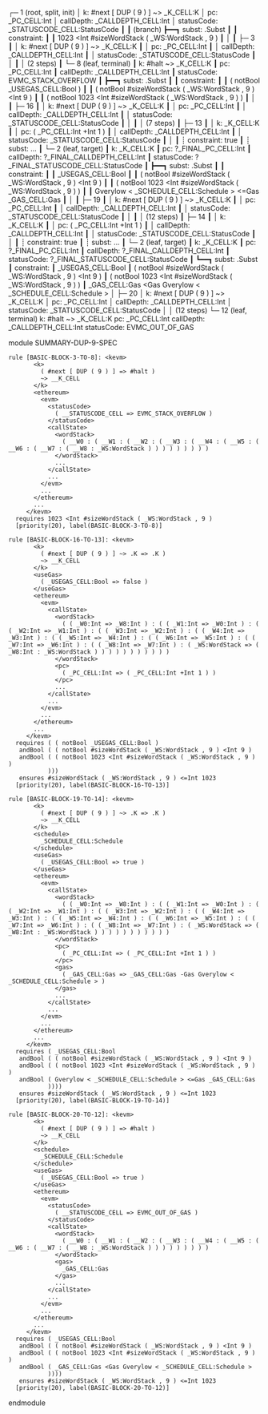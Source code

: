
┌─ 1 (root, split, init)
│   k: #next [ DUP ( 9 ) ] ~> _K_CELL:K
│   pc: _PC_CELL:Int
│   callDepth: _CALLDEPTH_CELL:Int
│   statusCode: _STATUSCODE_CELL:StatusCode
┃
┃ (branch)
┣━━┓ subst: .Subst
┃  ┃ constraint:
┃  ┃     1023 <Int #sizeWordStack ( _WS:WordStack , 9 )
┃  │
┃  ├─ 3
┃  │   k: #next [ DUP ( 9 ) ] ~> _K_CELL:K
┃  │   pc: _PC_CELL:Int
┃  │   callDepth: _CALLDEPTH_CELL:Int
┃  │   statusCode: _STATUSCODE_CELL:StatusCode
┃  │
┃  │  (2 steps)
┃  └─ 8 (leaf, terminal)
┃      k: #halt ~> _K_CELL:K
┃      pc: _PC_CELL:Int
┃      callDepth: _CALLDEPTH_CELL:Int
┃      statusCode: EVMC_STACK_OVERFLOW
┃
┣━━┓ subst: .Subst
┃  ┃ constraint:
┃  ┃     ( notBool _USEGAS_CELL:Bool )
┃  ┃     ( notBool #sizeWordStack ( _WS:WordStack , 9 ) <Int 9 )
┃  ┃     ( notBool 1023 <Int #sizeWordStack ( _WS:WordStack , 9 ) )
┃  │
┃  ├─ 16
┃  │   k: #next [ DUP ( 9 ) ] ~> _K_CELL:K
┃  │   pc: _PC_CELL:Int
┃  │   callDepth: _CALLDEPTH_CELL:Int
┃  │   statusCode: _STATUSCODE_CELL:StatusCode
┃  │
┃  │  (7 steps)
┃  ├─ 13
┃  │   k: _K_CELL:K
┃  │   pc: ( _PC_CELL:Int +Int 1 )
┃  │   callDepth: _CALLDEPTH_CELL:Int
┃  │   statusCode: _STATUSCODE_CELL:StatusCode
┃  │
┃  ┊  constraint: true
┃  ┊  subst: ...
┃  └─ 2 (leaf, target)
┃      k: _K_CELL:K
┃      pc: ?_FINAL_PC_CELL:Int
┃      callDepth: ?_FINAL_CALLDEPTH_CELL:Int
┃      statusCode: ?_FINAL_STATUSCODE_CELL:StatusCode
┃
┣━━┓ subst: .Subst
┃  ┃ constraint:
┃  ┃     _USEGAS_CELL:Bool
┃  ┃     ( notBool #sizeWordStack ( _WS:WordStack , 9 ) <Int 9 )
┃  ┃     ( notBool 1023 <Int #sizeWordStack ( _WS:WordStack , 9 ) )
┃  ┃     Gverylow < _SCHEDULE_CELL:Schedule > <=Gas _GAS_CELL:Gas
┃  │
┃  ├─ 19
┃  │   k: #next [ DUP ( 9 ) ] ~> _K_CELL:K
┃  │   pc: _PC_CELL:Int
┃  │   callDepth: _CALLDEPTH_CELL:Int
┃  │   statusCode: _STATUSCODE_CELL:StatusCode
┃  │
┃  │  (12 steps)
┃  ├─ 14
┃  │   k: _K_CELL:K
┃  │   pc: ( _PC_CELL:Int +Int 1 )
┃  │   callDepth: _CALLDEPTH_CELL:Int
┃  │   statusCode: _STATUSCODE_CELL:StatusCode
┃  │
┃  ┊  constraint: true
┃  ┊  subst: ...
┃  └─ 2 (leaf, target)
┃      k: _K_CELL:K
┃      pc: ?_FINAL_PC_CELL:Int
┃      callDepth: ?_FINAL_CALLDEPTH_CELL:Int
┃      statusCode: ?_FINAL_STATUSCODE_CELL:StatusCode
┃
┗━━┓ subst: .Subst
   ┃ constraint:
   ┃     _USEGAS_CELL:Bool
   ┃     ( notBool #sizeWordStack ( _WS:WordStack , 9 ) <Int 9 )
   ┃     ( notBool 1023 <Int #sizeWordStack ( _WS:WordStack , 9 ) )
   ┃     _GAS_CELL:Gas <Gas Gverylow < _SCHEDULE_CELL:Schedule >
   │
   ├─ 20
   │   k: #next [ DUP ( 9 ) ] ~> _K_CELL:K
   │   pc: _PC_CELL:Int
   │   callDepth: _CALLDEPTH_CELL:Int
   │   statusCode: _STATUSCODE_CELL:StatusCode
   │
   │  (12 steps)
   └─ 12 (leaf, terminal)
       k: #halt ~> _K_CELL:K
       pc: _PC_CELL:Int
       callDepth: _CALLDEPTH_CELL:Int
       statusCode: EVMC_OUT_OF_GAS




module SUMMARY-DUP-9-SPEC
    
    
    rule [BASIC-BLOCK-3-TO-8]: <kevm>
           <k>
             ( #next [ DUP ( 9 ) ] => #halt )
             ~> __K_CELL
           </k>
           <ethereum>
             <evm>
               <statusCode>
                 ( __STATUSCODE_CELL => EVMC_STACK_OVERFLOW )
               </statusCode>
               <callState>
                 <wordStack>
                   ( __W0 : ( __W1 : ( __W2 : ( __W3 : ( __W4 : ( __W5 : ( __W6 : ( __W7 : ( __W8 : _WS:WordStack ) ) ) ) ) ) ) ) )
                 </wordStack>
                 ...
               </callState>
               ...
             </evm>
             ...
           </ethereum>
           ...
         </kevm>
      requires 1023 <Int #sizeWordStack ( _WS:WordStack , 9 )
      [priority(20), label(BASIC-BLOCK-3-TO-8)]
    
    rule [BASIC-BLOCK-16-TO-13]: <kevm>
           <k>
             ( #next [ DUP ( 9 ) ] ~> .K => .K )
             ~> __K_CELL
           </k>
           <useGas>
             ( _USEGAS_CELL:Bool => false )
           </useGas>
           <ethereum>
             <evm>
               <callState>
                 <wordStack>
                   ( ( _W0:Int => _W8:Int ) : ( ( _W1:Int => _W0:Int ) : ( ( _W2:Int => _W1:Int ) : ( ( _W3:Int => _W2:Int ) : ( ( _W4:Int => _W3:Int ) : ( ( _W5:Int => _W4:Int ) : ( ( _W6:Int => _W5:Int ) : ( ( _W7:Int => _W6:Int ) : ( ( _W8:Int => _W7:Int ) : ( _WS:WordStack => ( _W8:Int : _WS:WordStack ) ) ) ) ) ) ) ) ) ) )
                 </wordStack>
                 <pc>
                   ( _PC_CELL:Int => ( _PC_CELL:Int +Int 1 ) )
                 </pc>
                 ...
               </callState>
               ...
             </evm>
             ...
           </ethereum>
           ...
         </kevm>
      requires ( ( notBool _USEGAS_CELL:Bool )
       andBool ( ( notBool #sizeWordStack ( _WS:WordStack , 9 ) <Int 9 )
       andBool ( ( notBool 1023 <Int #sizeWordStack ( _WS:WordStack , 9 ) )
               )))
       ensures #sizeWordStack ( _WS:WordStack , 9 ) <=Int 1023
      [priority(20), label(BASIC-BLOCK-16-TO-13)]
    
    rule [BASIC-BLOCK-19-TO-14]: <kevm>
           <k>
             ( #next [ DUP ( 9 ) ] ~> .K => .K )
             ~> __K_CELL
           </k>
           <schedule>
             _SCHEDULE_CELL:Schedule
           </schedule>
           <useGas>
             ( _USEGAS_CELL:Bool => true )
           </useGas>
           <ethereum>
             <evm>
               <callState>
                 <wordStack>
                   ( ( _W0:Int => _W8:Int ) : ( ( _W1:Int => _W0:Int ) : ( ( _W2:Int => _W1:Int ) : ( ( _W3:Int => _W2:Int ) : ( ( _W4:Int => _W3:Int ) : ( ( _W5:Int => _W4:Int ) : ( ( _W6:Int => _W5:Int ) : ( ( _W7:Int => _W6:Int ) : ( ( _W8:Int => _W7:Int ) : ( _WS:WordStack => ( _W8:Int : _WS:WordStack ) ) ) ) ) ) ) ) ) ) )
                 </wordStack>
                 <pc>
                   ( _PC_CELL:Int => ( _PC_CELL:Int +Int 1 ) )
                 </pc>
                 <gas>
                   ( _GAS_CELL:Gas => _GAS_CELL:Gas -Gas Gverylow < _SCHEDULE_CELL:Schedule > )
                 </gas>
                 ...
               </callState>
               ...
             </evm>
             ...
           </ethereum>
           ...
         </kevm>
      requires ( _USEGAS_CELL:Bool
       andBool ( ( notBool #sizeWordStack ( _WS:WordStack , 9 ) <Int 9 )
       andBool ( ( notBool 1023 <Int #sizeWordStack ( _WS:WordStack , 9 ) )
       andBool ( Gverylow < _SCHEDULE_CELL:Schedule > <=Gas _GAS_CELL:Gas
               ))))
       ensures #sizeWordStack ( _WS:WordStack , 9 ) <=Int 1023
      [priority(20), label(BASIC-BLOCK-19-TO-14)]
    
    rule [BASIC-BLOCK-20-TO-12]: <kevm>
           <k>
             ( #next [ DUP ( 9 ) ] => #halt )
             ~> __K_CELL
           </k>
           <schedule>
             _SCHEDULE_CELL:Schedule
           </schedule>
           <useGas>
             ( _USEGAS_CELL:Bool => true )
           </useGas>
           <ethereum>
             <evm>
               <statusCode>
                 ( __STATUSCODE_CELL => EVMC_OUT_OF_GAS )
               </statusCode>
               <callState>
                 <wordStack>
                   ( __W0 : ( __W1 : ( __W2 : ( __W3 : ( __W4 : ( __W5 : ( __W6 : ( __W7 : ( __W8 : _WS:WordStack ) ) ) ) ) ) ) ) )
                 </wordStack>
                 <gas>
                   _GAS_CELL:Gas
                 </gas>
                 ...
               </callState>
               ...
             </evm>
             ...
           </ethereum>
           ...
         </kevm>
      requires ( _USEGAS_CELL:Bool
       andBool ( ( notBool #sizeWordStack ( _WS:WordStack , 9 ) <Int 9 )
       andBool ( ( notBool 1023 <Int #sizeWordStack ( _WS:WordStack , 9 ) )
       andBool ( _GAS_CELL:Gas <Gas Gverylow < _SCHEDULE_CELL:Schedule >
               ))))
       ensures #sizeWordStack ( _WS:WordStack , 9 ) <=Int 1023
      [priority(20), label(BASIC-BLOCK-20-TO-12)]

endmodule
